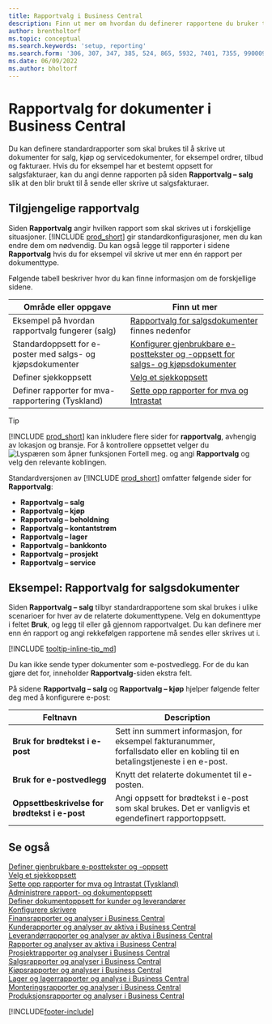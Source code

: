 ```yaml
---
title: Rapportvalg i Business Central
description: Finn ut mer om hvordan du definerer rapportene du bruker til å skrive ut ulike typer dokumenter i Business Central.
author: brentholtorf
ms.topic: conceptual
ms.search.keywords: 'setup, reporting'
ms.search.form: '306, 307, 347, 385, 524, 865, 5932, 7401, 7355, 99000917'
ms.date: 06/09/2022
ms.author: bholtorf
---
```

# <a name="report-selection-for-documents-in-business-central"></a>Rapportvalg for dokumenter i Business Central

Du kan definere standardrapporter som skal brukes til å skrive ut dokumenter for salg, kjøp og servicedokumenter, for eksempel ordrer, tilbud og fakturaer. Hvis du for eksempel har et bestemt oppsett for salgsfakturaer, kan du angi denne rapporten på siden **Rapportvalg – salg** slik at den blir brukt til å sende eller skrive ut salgsfakturaer.  

## <a name="available-report-selections"></a>Tilgjengelige rapportvalg

Siden **Rapportvalg** angir hvilken rapport som skal skrives ut i forskjellige situasjoner. [!INCLUDE [prod_short](includes/prod_short.md)] gir standardkonfigurasjoner, men du kan endre dem om nødvendig. Du kan også legge til rapporter i sidene **Rapportvalg** hvis du for eksempel vil skrive ut mer enn én rapport per dokumenttype. 

Følgende tabell beskriver hvor du kan finne informasjon om de forskjellige sidene.  

|Område eller oppgave  |Finn ut mer|
|--------------|----------|
|Eksempel på hvordan rapportvalg fungerer (salg)|[Rapportvalg for salgsdokumenter](#example-report-selection-for-sales-documents) finnes nedenfor|
|Standardoppsett for e-poster med salgs- og kjøpsdokumenter  |[Konfigurer gjenbrukbare e-posttekster og -oppsett for salgs- og kjøpsdokumenter](admin-how-setup-email.md#set-up-reusable-email-texts-and-layouts) |
|Definer sjekkoppsett     |[Velg et sjekkoppsett](finance-how-define-check-layouts.md) |
|Definer rapporter for mva-rapportering (Tyskland)|[Sette opp rapporter for mva og Intrastat](LocalFunctionality/Germany/how-to-set-up-reports-for-vat-and-intrastat.md) |

> [!TIP]
> [!INCLUDE [prod_short](includes/prod_short.md)] kan inkludere flere sider for **rapportvalg**, avhengig av lokasjon og bransje. For å kontrollere oppsettet velger du ![Lyspæren som åpner funksjonen Fortell meg.](media/ui-search/search_small.png "Fortell hva du vil gjøre") og angi **Rapportvalg** og velg den relevante koblingen.

Standardversjonen av [!INCLUDE [prod_short](includes/prod_short.md)] omfatter følgende sider for **Rapportvalg**:

* **Rapportvalg – salg**  
* **Rapportvalg – kjøp**  
* **Rapportvalg – beholdning**  
* **Rapportvalg – kontantstrøm**  
* **Rapportvalg – lager**  
* **Rapportvalg – bankkonto**  
* **Rapportvalg – prosjekt**  
* **Rapportvalg – service**

## <a name="example-report-selection-for-sales-documents"></a>Eksempel: Rapportvalg for salgsdokumenter

Siden **Rapportvalg – salg** tilbyr standardrapportene som skal brukes i ulike scenarioer for hver av de relaterte dokumenttypene. Velg en dokumenttype i feltet **Bruk**, og legg til eller gå gjennom rapportvalget. Du kan definere mer enn én rapport og angi rekkefølgen rapportene må sendes eller skrives ut i.  

[!INCLUDE [tooltip-inline-tip_md](includes/tooltip-inline-tip_md.md)]

Du kan ikke sende typer dokumenter som e-postvedlegg. For de du kan gjøre det for, inneholder **Rapportvalg**-siden ekstra felt.  

På sidene **Rapportvalg – salg** og **Rapportvalg – kjøp** hjelper følgende felter deg med å konfigurere e-post:

|Feltnavn |Description  |
|-----------|-------------|
|**Bruk for brødtekst i e-post**| Sett inn summert informasjon, for eksempel fakturanummer, forfallsdato eller en kobling til en betalingstjeneste i en e-post.        |
|**Bruk for e-postvedlegg**| Knytt det relaterte dokumentet til e-posten.|
|**Oppsettbeskrivelse for brødtekst i e-post**|Angi oppsett for brødtekst i e-post som skal brukes. Det er vanligvis et egendefinert rapportoppsett. |

## <a name="see-also"></a>Se også

[Definer gjenbrukbare e-posttekster og -oppsett](admin-how-setup-email.md#set-up-reusable-email-texts-and-layouts)  
[Velg et sjekkoppsett](finance-how-define-check-layouts.md)  
[Sette opp rapporter for mva og Intrastat (Tyskland)](LocalFunctionality/Germany/how-to-set-up-reports-for-vat-and-intrastat.md)  
[Administrere rapport- og dokumentoppsett](ui-manage-report-layouts.md)  
[Definer dokumentoppsett for kunder og leverandører](ui-define-customer-vendor-document-layouts.md)  
[Konfigurere skrivere](ui-specify-printer-selection-reports.md)  
[Finansrapporter og analyser i Business Central](finance-reports.md)  
[Kunderapporter og analyser av aktiva i Business Central](receivables-reports.md)  
[Leverandørrapporter og analyser av aktiva i Business Central](payables-reports.md)  
[Rapporter og analyser av aktiva i Business Central](fa-reports.md)  
[Prosjektrapporter og analyser i Business Central](project-reports.md)  
[Salgsrapporter og analyser i Business Central](sales-reports.md)  
[Kjøpsrapporter og analyser i Business Central](purchase-reports.md)  
[Lager og lagerrapporter og analyse i Business Central](inventory-WMS-reports.md)  
[Monteringsrapporter og analyser i Business Central](assembly-reports.md)  
[Produksjonsrapporter og analyser i Business Central](production-reports.md)  

[!INCLUDE[footer-include](includes/footer-banner.md)]
